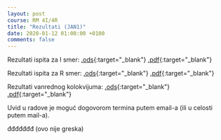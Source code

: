 ```yaml
---
layout: post
course: RM 4I/4R
title: "Rezultati (JAN1)"
date: 2020-01-12 01:00:00 +0100
comments: false
---
```


Rezultati ispita za I smer: 
[.ods](/courses/rm/results/2019_2020_I/RM_4I_JAN1_2019_2020.ods){:target="_blank"}
[.pdf](/courses/rm/results/2019_2020_I/RM_4I_JAN1_2019_2020.pdf){:target="_blank"}

Rezultati ispita za R smer: 
[.ods](/courses/rm/results/2018_2019_R/RM_4R_JAN1_2019_2020.ods){:target="_blank"}
[.pdf](/courses/rm/results/2018_2019_R/RM_4R_JAN1_2019_2020.pdf){:target="_blank"}

Rezultati vanrednog kolokvijuma: 
[.ods](/courses/rm/results/2019_2020_I/RM_4I_VKOL_2019_2020.ods){:target="_blank"}
[.pdf](/courses/rm/results/2019_2020_I/RM_4I_VKOL_2019_2020.pdf){:target="_blank"}

Uvid u radove je moguć dogovorom termina putem email-a (ili u celosti putem mail-a).








đđđđđđđ
(ovo nije greska)